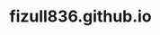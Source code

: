 # fizull836.github.io
<html>
  <head>
    <title>test</title>
  </head>
      <body>
<a href="home.html>the link is here</a>
  </body>
</html>
